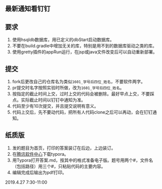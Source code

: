 ## 最新通知看钉钉

## 要求
1. 使用hsqldb数据库，用已定义的dbStart启动数据库。
1. 不要在build.gradle中增加无关的库，特别是用不到的数据库驱动之类的库。
1. 使用gretty插件的appRun运行，在jsp或java文件改变后可以自动重新部署。

## 提交
1. fork后更改自己的仓库名为类似`1601_学号后四位_姓名`，不要软件两字。
1. pr提交时名字按照实验时所做，改为`1601_学号后四位_姓名`。
1. 按指定的截止时间上交，过时上交的代码会被删除。最好早点上交，不要踩点。实际截止时间以钉钉中通知为准。
1. 代码至少有10次提交，并且提交说明有意义。
1. 代码上交后，先不要动代码，把所有人代码clone之后可以再动，会在钉钉通知。

## 纸质版
1. 发的题目为首页，打印的答案装订在后边，上边装订。
1. 在[腾讯软件中心](https://pc.qq.com/search.html#!keyword=typora)下载typora。
1. 用Typora打开答案.md，按其中的格式准备电子版。题号用两个#，文件名（包括路径）用三个#，只粘贴代码的主要内容。
1. 编辑完成后输出为pdf打印。

2019.4.27   7:30-11:00
